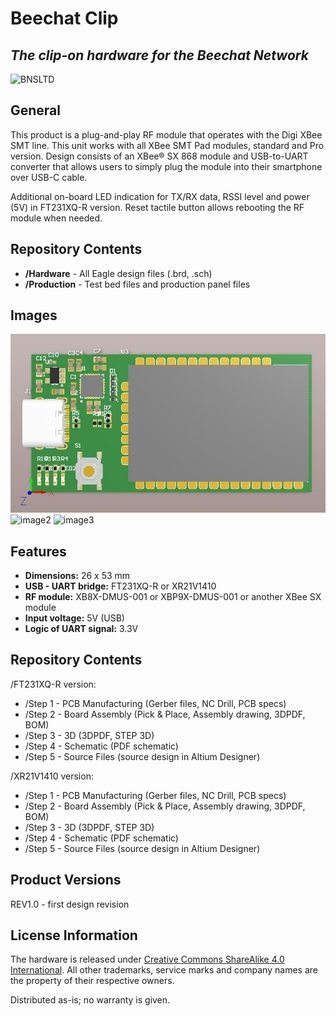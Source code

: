 # Beechat Clip
## _The clip-on hardware for the Beechat Network_

![BNSLTD](https://beechat.network/wp-content/uploads/2021/02/powered-by-1.png)

General
-------------------

This product is a plug-and-play RF module that operates with the Digi XBee SMT line. This unit works with all XBee SMT Pad modules, standard and Pro version. Design consists of an XBee® SX 868 module and USB-to-UART converter that allows users to simply plug the module into their smartphone over USB-C cable.

Additional on-board LED indication for TX/RX data, RSSI level and power (5V) in FT231XQ-R version. Reset tactile button allows rebooting the RF module when needed.  

Repository Contents
-------------------

* **/Hardware** - All Eagle design files (.brd, .sch)
* **/Production** - Test bed files and production panel files

Images
-------------------
![image](https://github.com/BeechatNetworkSystemsLtd/Beechat-Clip/raw/main/beechat-clip.jpg)
![image2](https://raw.githubusercontent.com/BeechatNetworkSystemsLtd/BeechatClip/main/render_2.png)
![image3](https://raw.githubusercontent.com/BeechatNetworkSystemsLtd/BeechatClip/main/render_5.png)

Features
-------------------

* **Dimensions:** 26 x 53 mm
* **USB - UART bridge:** FT231XQ-R or XR21V1410
* **RF module:** XB8X-DMUS-001 or XBP9X-DMUS-001 or another XBee SX module
* **Input voltage:** 5V (USB)
* **Logic of UART signal:** 3.3V

Repository Contents
-------------------

/FT231XQ-R version:
* /Step 1 - PCB Manufacturing  (Gerber files, NC Drill, PCB specs)
* /Step 2 - Board Assembly (Pick & Place, Assembly drawing, 3DPDF, BOM)
* /Step 3 - 3D (3DPDF, STEP 3D)
* /Step 4 - Schematic (PDF schematic)
* /Step 5 - Source Files (source design in Altium Designer)

/XR21V1410 version:
* /Step 1 - PCB Manufacturing  (Gerber files, NC Drill, PCB specs)
* /Step 2 - Board Assembly (Pick & Place, Assembly drawing, 3DPDF, BOM)
* /Step 3 - 3D (3DPDF, STEP 3D)
* /Step 4 - Schematic (PDF schematic)
* /Step 5 - Source Files (source design in Altium Designer)

Product Versions
-------------------

REV1.0 - first design revision


License Information
-------------------
The hardware is released under [Creative Commons ShareAlike 4.0 International](https://creativecommons.org/licenses/by-sa/4.0/).
All other trademarks, service marks and company names are the property of their respective owners.

Distributed as-is; no warranty is given.

